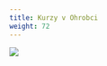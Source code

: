 ```yaml
---
title: Kurzy v Ohrobci
weight: 72
---
```

![](/images/uploads/2020-04-04_vgv_jarni_setkani_zruseni.jpg)